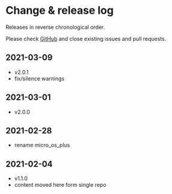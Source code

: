 # Change & release log

Releases in reverse chronological order.

Please check
[GitHub](https://github.com/micro-os-plus/libs-cpp-estd-xpack/issues/)
and close existing issues and pull requests.

## 2021-03-09

- v2.0.1
- fix/silence warnings

## 2021-03-01

- v2.0.0

## 2021-02-28

- rename micro_os_plus

## 2021-02-04

- v1.1.0
- content moved here form single repo
